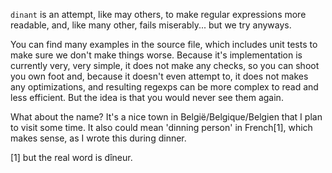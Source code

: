 `dinant` is an attempt, like may others, to make regular expressions more
readable, and, like many other, fails miserably... but we try anyways.

You can find many examples in the source file, which includes unit tests to make
sure we don't make things worse. Because it's implementation is currently very,
very simple, it does not make any checks, so you can shoot you own foot and,
because it doesn't even attempt to, it does not makes any optimizations, and
resulting regexps can be more complex to read and less efficient. But the idea
is that you would never see them again.

What about the name? It's a nice town in België/Belgique/Belgien that I plan to
visit some time. It also could mean 'dinning person' in French[1], which makes
sense, as I wrote this during dinner.

[1] but the real word is dîneur.
